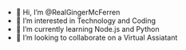 - 👋 Hi, I’m @RealGingerMcFerren
- 👀 I’m interested in Technology and Coding
- 🌱 I’m currently learning Node.js and Python
- 💞️ I’m looking to collaborate on a Virtual Assiatant

<!---
RealGingerMcFerren/RealGingerMcFerren is a ✨ special ✨ repository because its `README.md` (this file) appears on your GitHub profile.
You can click the Preview link to take a look at your changes.
--->
